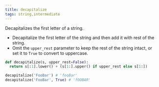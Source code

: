 ```yaml
---
title: decapitalize
tags: string,intermediate
---
```


Decapitalizes the first letter of a string.

- Decapitalize the first letter of the string and then add it with rest of the string.
- Omit the `upper_rest` parameter to keep the rest of the string intact, or set it to `True` to convert to uppercase.

```py
def decapitalize(s, upper_rest=False):
  return s[:1].lower() + (s[1:].upper() if upper_rest else s[1:])
```

```py
decapitalize('FooBar') # 'fooBar'
decapitalize('FooBar', True) # 'fOOBAR'
```
